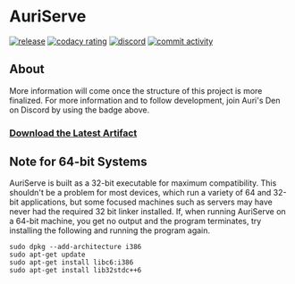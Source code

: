 # AuriServe

[![release](https://github.com/AuriServe/AuriServe/workflows/release/badge.svg?branch=master)](https://github.com/AuriServe/AuriServe/releases)
[![codacy rating](https://img.shields.io/codacy/grade/79324be8f5a249808d36979b94428fd4.svg?logo=codacy&labelColor=2A3037)](https://app.codacy.com/gh/AuriServe/AuriServe)
[![discord](https://img.shields.io/discord/416379773976051712.svg?color=7289DA&label=discord&logo=discord&logoColor=white&labelColor=2A3037)](https://aurail.us/discord)
[![commit activity](https://img.shields.io/github/commit-activity/m/auriserve/auriserve.svg?logo=github&labelColor=2A3037&label=commit%20activity)](https://github.com/AuriServe/AuriServe/commits/master)

## About

More information will come once the structure of this project is more finalized. For more information and to follow development, join Auri's Den on Discord by using the badge above.

### [Download the Latest Artifact](https://nightly.link/AuriServe/AuriServe/workflows/release/master/AuriServe.zip)

## Note for 64-bit Systems

AuriServe is built as a 32-bit executable for maximum compatibility. This shouldn't be a problem for most devices, which run a variety of 64 and 32-bit applications, but some focused machines such as servers may have never had the required 32 bit linker installed. If, when running AuriServe on a 64-bit machine, you get no output and the program terminates, try installing the following and running the program again.

    sudo dpkg --add-architecture i386
    sudo apt-get update
    sudo apt-get install libc6:i386
    sudo apt-get install lib32stdc++6
